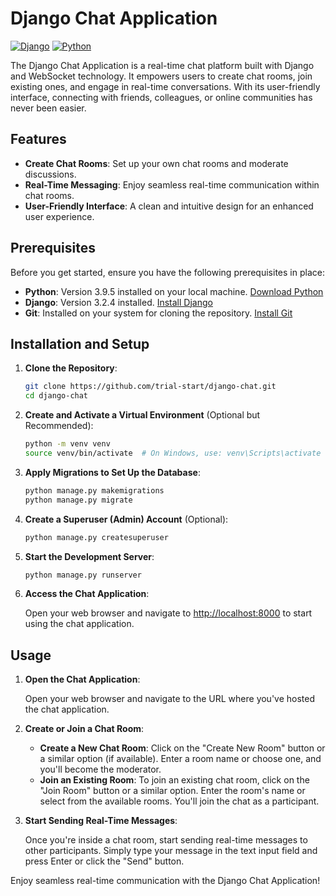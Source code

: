 # Django Chat Application

[![Django](https://img.shields.io/badge/Django-4.2.4-brightgreen.svg)](https://www.djangoproject.com/)
[![Python](https://img.shields.io/badge/Python-3.11.5-blue.svg)](https://www.python.org/)

The Django Chat Application is a real-time chat platform built with Django and WebSocket technology. It empowers users to create chat rooms, join existing ones, and engage in real-time conversations. With its user-friendly interface, connecting with friends, colleagues, or online communities has never been easier.

## Features

- **Create Chat Rooms**: Set up your own chat rooms and moderate discussions.
- **Real-Time Messaging**: Enjoy seamless real-time communication within chat rooms.
- **User-Friendly Interface**: A clean and intuitive design for an enhanced user experience.

## Prerequisites

Before you get started, ensure you have the following prerequisites in place:

- **Python**: Version 3.9.5 installed on your local machine. [Download Python](https://www.python.org/downloads/)
- **Django**: Version 3.2.4 installed. [Install Django](https://www.djangoproject.com/download/)
- **Git**: Installed on your system for cloning the repository. [Install Git](https://git-scm.com/downloads)

## Installation and Setup

1. **Clone the Repository**:

    ```bash
    git clone https://github.com/trial-start/django-chat.git
    cd django-chat
    ```

2. **Create and Activate a Virtual Environment** (Optional but Recommended):

    ```bash
    python -m venv venv
    source venv/bin/activate  # On Windows, use: venv\Scripts\activate
    ```

3. **Apply Migrations to Set Up the Database**:

    ```bash
    python manage.py makemigrations
    python manage.py migrate
    ```

4. **Create a Superuser (Admin) Account** (Optional):

    ```bash
    python manage.py createsuperuser
    ```

5. **Start the Development Server**:

    ```bash
    python manage.py runserver
    ```

6. **Access the Chat Application**:

    Open your web browser and navigate to [http://localhost:8000](http://localhost:8000) to start using the chat application.

## Usage

1. **Open the Chat Application**:

   Open your web browser and navigate to the URL where you've hosted the chat application.

2. **Create or Join a Chat Room**:

   - **Create a New Chat Room**: Click on the "Create New Room" button or a similar option (if available). Enter a room name or choose one, and you'll become the moderator.
   - **Join an Existing Room**: To join an existing chat room, click on the "Join Room" button or a similar option. Enter the room's name or select from the available rooms. You'll join the chat as a participant.

3. **Start Sending Real-Time Messages**:

   Once you're inside a chat room, start sending real-time messages to other participants. Simply type your message in the text input field and press Enter or click the "Send" button.

Enjoy seamless real-time communication with the Django Chat Application!

